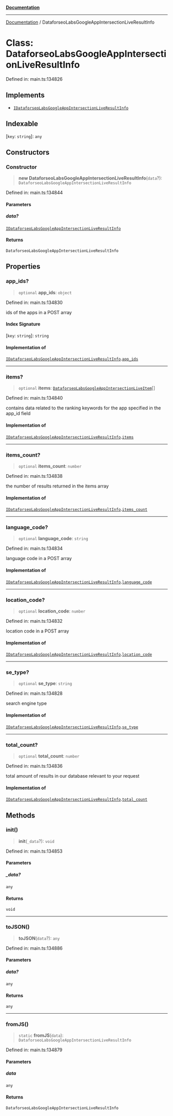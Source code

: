 [**Documentation**](../README.md)

***

[Documentation](../README.md) / DataforseoLabsGoogleAppIntersectionLiveResultInfo

# Class: DataforseoLabsGoogleAppIntersectionLiveResultInfo

Defined in: main.ts:134826

## Implements

- [`IDataforseoLabsGoogleAppIntersectionLiveResultInfo`](../interfaces/IDataforseoLabsGoogleAppIntersectionLiveResultInfo.md)

## Indexable

\[`key`: `string`\]: `any`

## Constructors

### Constructor

> **new DataforseoLabsGoogleAppIntersectionLiveResultInfo**(`data`?): `DataforseoLabsGoogleAppIntersectionLiveResultInfo`

Defined in: main.ts:134844

#### Parameters

##### data?

[`IDataforseoLabsGoogleAppIntersectionLiveResultInfo`](../interfaces/IDataforseoLabsGoogleAppIntersectionLiveResultInfo.md)

#### Returns

`DataforseoLabsGoogleAppIntersectionLiveResultInfo`

## Properties

### app\_ids?

> `optional` **app\_ids**: `object`

Defined in: main.ts:134830

ids of the apps in a POST array

#### Index Signature

\[`key`: `string`\]: `string`

#### Implementation of

[`IDataforseoLabsGoogleAppIntersectionLiveResultInfo`](../interfaces/IDataforseoLabsGoogleAppIntersectionLiveResultInfo.md).[`app_ids`](../interfaces/IDataforseoLabsGoogleAppIntersectionLiveResultInfo.md#app_ids)

***

### items?

> `optional` **items**: [`DataforseoLabsGoogleAppIntersectionLiveItem`](DataforseoLabsGoogleAppIntersectionLiveItem.md)[]

Defined in: main.ts:134840

contains data related to the ranking keywords for the app specified in the app_id field

#### Implementation of

[`IDataforseoLabsGoogleAppIntersectionLiveResultInfo`](../interfaces/IDataforseoLabsGoogleAppIntersectionLiveResultInfo.md).[`items`](../interfaces/IDataforseoLabsGoogleAppIntersectionLiveResultInfo.md#items)

***

### items\_count?

> `optional` **items\_count**: `number`

Defined in: main.ts:134838

the number of results returned in the items array

#### Implementation of

[`IDataforseoLabsGoogleAppIntersectionLiveResultInfo`](../interfaces/IDataforseoLabsGoogleAppIntersectionLiveResultInfo.md).[`items_count`](../interfaces/IDataforseoLabsGoogleAppIntersectionLiveResultInfo.md#items_count)

***

### language\_code?

> `optional` **language\_code**: `string`

Defined in: main.ts:134834

language code in a POST array

#### Implementation of

[`IDataforseoLabsGoogleAppIntersectionLiveResultInfo`](../interfaces/IDataforseoLabsGoogleAppIntersectionLiveResultInfo.md).[`language_code`](../interfaces/IDataforseoLabsGoogleAppIntersectionLiveResultInfo.md#language_code)

***

### location\_code?

> `optional` **location\_code**: `number`

Defined in: main.ts:134832

location code in a POST array

#### Implementation of

[`IDataforseoLabsGoogleAppIntersectionLiveResultInfo`](../interfaces/IDataforseoLabsGoogleAppIntersectionLiveResultInfo.md).[`location_code`](../interfaces/IDataforseoLabsGoogleAppIntersectionLiveResultInfo.md#location_code)

***

### se\_type?

> `optional` **se\_type**: `string`

Defined in: main.ts:134828

search engine type

#### Implementation of

[`IDataforseoLabsGoogleAppIntersectionLiveResultInfo`](../interfaces/IDataforseoLabsGoogleAppIntersectionLiveResultInfo.md).[`se_type`](../interfaces/IDataforseoLabsGoogleAppIntersectionLiveResultInfo.md#se_type)

***

### total\_count?

> `optional` **total\_count**: `number`

Defined in: main.ts:134836

total amount of results in our database relevant to your request

#### Implementation of

[`IDataforseoLabsGoogleAppIntersectionLiveResultInfo`](../interfaces/IDataforseoLabsGoogleAppIntersectionLiveResultInfo.md).[`total_count`](../interfaces/IDataforseoLabsGoogleAppIntersectionLiveResultInfo.md#total_count)

## Methods

### init()

> **init**(`_data`?): `void`

Defined in: main.ts:134853

#### Parameters

##### \_data?

`any`

#### Returns

`void`

***

### toJSON()

> **toJSON**(`data`?): `any`

Defined in: main.ts:134886

#### Parameters

##### data?

`any`

#### Returns

`any`

***

### fromJS()

> `static` **fromJS**(`data`): `DataforseoLabsGoogleAppIntersectionLiveResultInfo`

Defined in: main.ts:134879

#### Parameters

##### data

`any`

#### Returns

`DataforseoLabsGoogleAppIntersectionLiveResultInfo`
